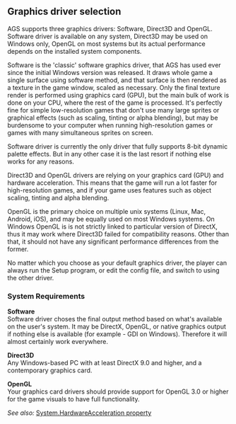 ## Graphics driver selection

AGS supports three graphics drivers: Software, Direct3D and OpenGL. Software driver is available on any system, Direct3D may be used on Windows only, OpenGL on most systems but its actual performance depends on the installed system components.

Software is the 'classic' software graphics driver, that AGS has used
ever since the initial Windows version was released. It draws whole game a single surface using software method, and that surface is then rendered as a texture in the game window, scaled as necessary. Only the final texture render is performed using graphics card (GPU), but the main bulk of work is done on your CPU, where the rest of the game is processed. It's perfectly fine for simple low-resolution games that don't use many large sprites or graphical effects (such as scaling, tinting or alpha blending), but may be burdensome to your computer when running high-resolution games or games with many simultaneous sprites on screen.

Software driver is currently the only driver that fully supports 8-bit dynamic palette effects. But in any other case it is the last resort if nothing else works for any reasons.

Direct3D and OpenGL drivers are relying on your graphics card (GPU) and hardware acceleration. This means that the game will run a lot faster for high-resolution games, and if your game uses features such as object scaling, tinting and alpha blending.

OpenGL is the primary choice on multiple unix systems (Linux, Mac, Android, iOS), and may be equally used on most Windows systems. On Windows OpenGL is is not strictly linked to particular version of DirectX, thus it may work where Direct3D failed for compatibility reasons. Other than that, it should not have any significant performance differences from the former.

No matter which you choose as your default graphics driver, the player can always run the Setup program, or edit the config file, and switch to using the other driver.

### System Requirements

**Software**<br>
Software driver choses the final output method based on what's available on the user's system. It may be DirectX, OpenGL, or native graphics output if nothing else is available (for example - GDI on Windows). Therefore it will almost certainly work everywhere.

**Direct3D**<br>
Any Windows-based PC with at least DirectX 9.0 and higher, and a contemporary graphics card.

**OpenGL**<br>
Your graphics card drivers should provide support for OpenGL 3.0 or higher for the game visuals to have full functionality.

*See also:* [System.HardwareAcceleration property](System#systemhardwareacceleration)

